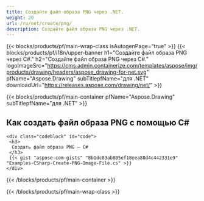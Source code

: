 ```yaml
---
title: Создайте файл образа PNG через .NET.
weight: 20
url: /ru/net/create/png/
description: Создайте файл образа PNG через .NET.
---
```


{{< blocks/products/pf/main-wrap-class isAutogenPage="true" >}}
{{< blocks/products/pf/i18n/upper-banner h1="Создайте файл образа PNG через C#." h2="Создайте файл образа PNG через C#." logoImageSrc="https://cms.admin.containerize.com/templates/aspose/img/products/drawing/headers/aspose_drawing-for-net.svg" pfName="Aspose.Drawing" subTitlepfName="для .NET" downloadUrl="https://releases.aspose.com/drawing/net/" >}}

{{< blocks/products/pf/main-container pfName="Aspose.Drawing" subTitlepfName="для .NET" >}}

<h2>Как создать файл образа PNG с помощью C#</h2>

    <div class="codeblock" id="code">
     <h3>
      Создать файл образа PNG — C#
     </h3>
     {{< gist "aspose-com-gists" "8b1dc03ab805ef18eea88d4c442331e9" "Examples-CSharp-Create-PNG-Image-File.cs" >}}
    </div>

{{< /blocks/products/pf/main-container >}}


{{< /blocks/products/pf/main-wrap-class >}}
